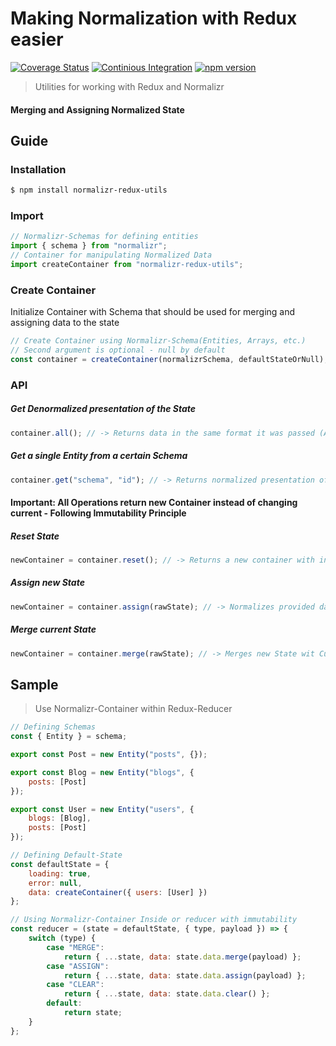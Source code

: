 # Making Normalization with Redux easier

[![Coverage Status](https://coveralls.io/repos/github/GregoryPevnev/normalizr-redux-utils/badge.svg?branch=master)](https://coveralls.io/github/GregoryPevnev/normalizr-redux-utils?branch=master)
[![Continious Integration](https://travis-ci.org/GregoryPevnev/normalizr-redux-utils.svg?branch=master)](https://coveralls.io/github/GregoryPevnev/normalizr-redux-utils)
[![npm version](https://badge.fury.io/js/normalizr-redux-utils.svg)](https://badge.fury.io/js/normalizr-redux-utils)

> Utilities for working with Redux and Normalizr

#### Merging and Assigning Normalized State

## Guide

### Installation

```sh
$ npm install normalizr-redux-utils
```

### Import

```javascript
// Normalizr-Schemas for defining entities
import { schema } from "normalizr";
// Container for manipulating Normalized Data
import createContainer from "normalizr-redux-utils";
```

### Create Container

Initialize Container with Schema that should be used for merging and assigning data to the state

```javascript
// Create Container using Normalizr-Schema(Entities, Arrays, etc.)
// Second argument is optional - null by default
const container = createContainer(normalizrSchema, defaultStateOrNull);
```

### API

##### Get Denormalized presentation of the State

```javascript
container.all(); // -> Returns data in the same format it was passed (According to the Schema)
```

##### Get a single Entity from a certain Schema

```javascript
container.get("schema", "id"); // -> Returns normalized presentation of a Schema
```

#### Important: All Operations return new Container instead of changing current - Following Immutability Principle

##### Reset State

```javascript
newContainer = container.reset(); // -> Returns a new container with initial State
```

##### Assign new State

```javascript
newContainer = container.assign(rawState); // -> Normalizes provided data using Schema and reassigns current state
```

##### Merge current State

```javascript
newContainer = container.merge(rawState); // -> Merges new State wit Current and returns a Container
```

## Sample

> Use Normalizr-Container within Redux-Reducer

```javascript
// Defining Schemas
const { Entity } = schema;

export const Post = new Entity("posts", {});

export const Blog = new Entity("blogs", {
    posts: [Post]
});

export const User = new Entity("users", {
    blogs: [Blog],
    posts: [Post]
});

// Defining Default-State
const defaultState = {
    loading: true,
    error: null,
    data: createContainer({ users: [User] })
};

// Using Normalizr-Container Inside or reducer with immutability
const reducer = (state = defaultState, { type, payload }) => {
    switch (type) {
        case "MERGE":
            return { ...state, data: state.data.merge(payload) };
        case "ASSIGN":
            return { ...state, data: state.data.assign(payload) };
        case "CLEAR":
            return { ...state, data: state.data.clear() };
        default:
            return state;
    }
};
```
